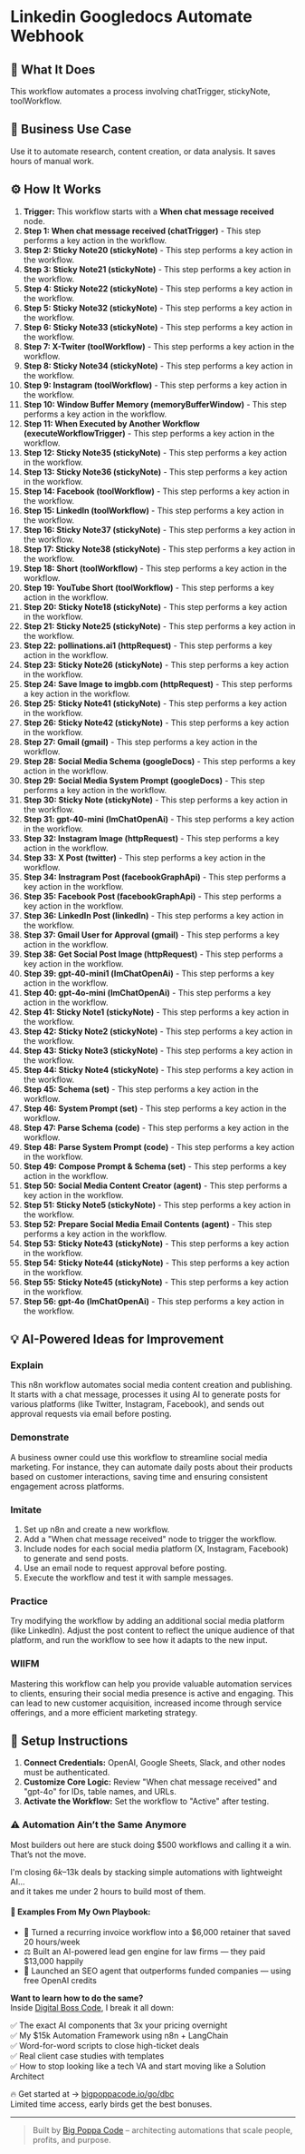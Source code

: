 # Linkedin Googledocs Automate Webhook

## 🚀 What It Does
This workflow automates a process involving chatTrigger, stickyNote, toolWorkflow.

## 💼 Business Use Case
Use it to automate research, content creation, or data analysis. It saves hours of manual work.

## ⚙️ How It Works
1.  **Trigger:** This workflow starts with a **When chat message received** node.
2. **Step 1: When chat message received (chatTrigger)** - This step performs a key action in the workflow.
3. **Step 2: Sticky Note20 (stickyNote)** - This step performs a key action in the workflow.
4. **Step 3: Sticky Note21 (stickyNote)** - This step performs a key action in the workflow.
5. **Step 4: Sticky Note22 (stickyNote)** - This step performs a key action in the workflow.
6. **Step 5: Sticky Note32 (stickyNote)** - This step performs a key action in the workflow.
7. **Step 6: Sticky Note33 (stickyNote)** - This step performs a key action in the workflow.
8. **Step 7: X-Twiter (toolWorkflow)** - This step performs a key action in the workflow.
9. **Step 8: Sticky Note34 (stickyNote)** - This step performs a key action in the workflow.
10. **Step 9: Instagram (toolWorkflow)** - This step performs a key action in the workflow.
11. **Step 10: Window Buffer Memory (memoryBufferWindow)** - This step performs a key action in the workflow.
12. **Step 11: When Executed by Another Workflow (executeWorkflowTrigger)** - This step performs a key action in the workflow.
13. **Step 12: Sticky Note35 (stickyNote)** - This step performs a key action in the workflow.
14. **Step 13: Sticky Note36 (stickyNote)** - This step performs a key action in the workflow.
15. **Step 14: Facebook (toolWorkflow)** - This step performs a key action in the workflow.
16. **Step 15: LinkedIn (toolWorkflow)** - This step performs a key action in the workflow.
17. **Step 16: Sticky Note37 (stickyNote)** - This step performs a key action in the workflow.
18. **Step 17: Sticky Note38 (stickyNote)** - This step performs a key action in the workflow.
19. **Step 18: Short (toolWorkflow)** - This step performs a key action in the workflow.
20. **Step 19: YouTube Short (toolWorkflow)** - This step performs a key action in the workflow.
21. **Step 20: Sticky Note18 (stickyNote)** - This step performs a key action in the workflow.
22. **Step 21: Sticky Note25 (stickyNote)** - This step performs a key action in the workflow.
23. **Step 22: pollinations.ai1 (httpRequest)** - This step performs a key action in the workflow.
24. **Step 23: Sticky Note26 (stickyNote)** - This step performs a key action in the workflow.
25. **Step 24: Save Image to imgbb.com (httpRequest)** - This step performs a key action in the workflow.
26. **Step 25: Sticky Note41 (stickyNote)** - This step performs a key action in the workflow.
27. **Step 26: Sticky Note42 (stickyNote)** - This step performs a key action in the workflow.
28. **Step 27: Gmail (gmail)** - This step performs a key action in the workflow.
29. **Step 28: Social Media Schema (googleDocs)** - This step performs a key action in the workflow.
30. **Step 29: Social Media System Prompt (googleDocs)** - This step performs a key action in the workflow.
31. **Step 30: Sticky Note (stickyNote)** - This step performs a key action in the workflow.
32. **Step 31: gpt-40-mini (lmChatOpenAi)** - This step performs a key action in the workflow.
33. **Step 32: Instagram Image (httpRequest)** - This step performs a key action in the workflow.
34. **Step 33: X Post (twitter)** - This step performs a key action in the workflow.
35. **Step 34: Instragram Post (facebookGraphApi)** - This step performs a key action in the workflow.
36. **Step 35: Facebook Post (facebookGraphApi)** - This step performs a key action in the workflow.
37. **Step 36: LinkedIn Post (linkedIn)** - This step performs a key action in the workflow.
38. **Step 37: Gmail User for Approval (gmail)** - This step performs a key action in the workflow.
39. **Step 38: Get Social Post Image (httpRequest)** - This step performs a key action in the workflow.
40. **Step 39: gpt-40-mini1 (lmChatOpenAi)** - This step performs a key action in the workflow.
41. **Step 40: gpt-4o-mini (lmChatOpenAi)** - This step performs a key action in the workflow.
42. **Step 41: Sticky Note1 (stickyNote)** - This step performs a key action in the workflow.
43. **Step 42: Sticky Note2 (stickyNote)** - This step performs a key action in the workflow.
44. **Step 43: Sticky Note3 (stickyNote)** - This step performs a key action in the workflow.
45. **Step 44: Sticky Note4 (stickyNote)** - This step performs a key action in the workflow.
46. **Step 45: Schema (set)** - This step performs a key action in the workflow.
47. **Step 46: System Prompt (set)** - This step performs a key action in the workflow.
48. **Step 47: Parse Schema (code)** - This step performs a key action in the workflow.
49. **Step 48: Parse System Prompt (code)** - This step performs a key action in the workflow.
50. **Step 49: Compose Prompt & Schema (set)** - This step performs a key action in the workflow.
51. **Step 50: Social Media Content Creator (agent)** - This step performs a key action in the workflow.
52. **Step 51: Sticky Note5 (stickyNote)** - This step performs a key action in the workflow.
53. **Step 52: Prepare Social Media Email Contents (agent)** - This step performs a key action in the workflow.
54. **Step 53: Sticky Note43 (stickyNote)** - This step performs a key action in the workflow.
55. **Step 54: Sticky Note44 (stickyNote)** - This step performs a key action in the workflow.
56. **Step 55: Sticky Note45 (stickyNote)** - This step performs a key action in the workflow.
57. **Step 56: gpt-4o (lmChatOpenAi)** - This step performs a key action in the workflow.

## 💡 AI-Powered Ideas for Improvement
### Explain
This n8n workflow automates social media content creation and publishing. It starts with a chat message, processes it using AI to generate posts for various platforms (like Twitter, Instagram, Facebook), and sends out approval requests via email before posting.

### Demonstrate
A business owner could use this workflow to streamline social media marketing. For instance, they can automate daily posts about their products based on customer interactions, saving time and ensuring consistent engagement across platforms.

### Imitate
1. Set up n8n and create a new workflow.
2. Add a "When chat message received" node to trigger the workflow.
3. Include nodes for each social media platform (X, Instagram, Facebook) to generate and send posts.
4. Use an email node to request approval before posting.
5. Execute the workflow and test it with sample messages.

### Practice
Try modifying the workflow by adding an additional social media platform (like LinkedIn). Adjust the post content to reflect the unique audience of that platform, and run the workflow to see how it adapts to the new input.

### WIIFM
Mastering this workflow can help you provide valuable automation services to clients, ensuring their social media presence is active and engaging. This can lead to new customer acquisition, increased income through service offerings, and a more efficient marketing strategy.

## 🔧 Setup Instructions
1. **Connect Credentials:** OpenAI, Google Sheets, Slack, and other nodes must be authenticated.
2. **Customize Core Logic:** Review "When chat message received" and "gpt-4o" for IDs, table names, and URLs.
3. **Activate the Workflow:** Set the workflow to "Active" after testing.

### ⚠️ Automation Ain’t the Same Anymore

Most builders out here are stuck doing $500 workflows and calling it a win.  
That’s not the move.  

I'm closing $6k–$13k deals by stacking simple automations with lightweight AI...  
and it takes me under 2 hours to build most of them.

#### 🧠 Examples From My Own Playbook:
- 🔁 Turned a recurring invoice workflow into a $6,000 retainer that saved 20 hours/week  
- ⚖️ Built an AI-powered lead gen engine for law firms — they paid $13,000 happily  
- 🚀 Launched an SEO agent that outperforms funded companies — using free OpenAI credits  

**Want to learn how to do the same?**  
Inside [Digital Boss Code](https://bigpoppacode.io/go/dbc), I break it all down:

✅ The exact AI components that 3x your pricing overnight  
✅ My $15k Automation Framework using n8n + LangChain  
✅ Word-for-word scripts to close high-ticket deals  
✅ Real client case studies with templates  
✅ How to stop looking like a tech VA and start moving like a Solution Architect  

🔥 Get started at → [bigpoppacode.io/go/dbc](https://bigpoppacode.io/go/dbc)  
Limited time access, early birds get the best bonuses.

---
> Built by [Big Poppa Code](https://bigpoppacode.io) – architecting automations that scale people, profits, and purpose.
